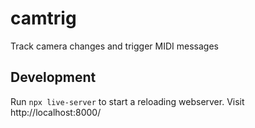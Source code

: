 # camtrig

Track camera changes and trigger MIDI messages

## Development

Run `npx live-server` to start a reloading webserver. 
Visit http://localhost:8000/
